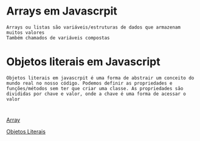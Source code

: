# Arrays em Javascrpit
    Arrays ou listas são variáveis/estruturas de dados que armazenam muitos valores
    Também chamados de variáveis compostas

# Objetos literais em Javascript
    Objetos literais em javascrpit é uma forma de abstrair um conceito do mundo real no nosso código. Podemos definir as propriedades e funções/métodos sem ter que criar uma classe. As propriedades são divididas por chave e valor, onde a chave é uma forma de acessar o valor

#
[Array](https://developer.mozilla.org/pt-BR/docs/Web/JavaScript/Reference/Global_Objects/Array)

[Objetos Literais](https://developer.mozilla.org/pt-BR/docs/Web/JavaScript/Reference/Operators/Object_initializer)